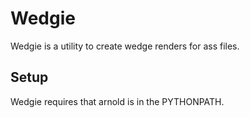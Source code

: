 # Wedgie
Wedgie is a utility to create wedge renders for ass files.

## Setup
Wedgie requires that arnold is in the PYTHONPATH.